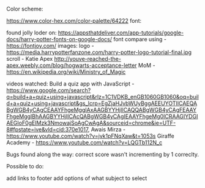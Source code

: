 Color scheme:

<https://www.color-hex.com/color-palette/64222>
font:

found jolly loder on: <https://appsthatdeliver.com/app-tutorials/google-docs/harry-potter-fonts-on-google-docs/>
font compare using - <https://fontjoy.com/>
images: logo - <https://media.harrypotterfanzone.com/harry-potter-logo-tutorial-final.jpg> scroll - Katie Apex <http://youve-reached-the-apex.weebly.com/blog/hogwarts-acceptance-letter> MoM - <https://en.wikipedia.org/wiki/Ministry_of_Magic>

videos watched: Build a quiz app with JavaScript - <https://www.google.com/search?q=build+a+quiz+using+javascript&rlz=1C1VDKB_enGB1060GB1060&oq=build+a+quiz+using+javascript&gs_lcrp=EgZjaHJvbWUyBggAEEUYOTIICAEQABgWGB4yCAgCEAAYFhgeMggIAxAAGBYYHjIICAQQABgWGB4yCAgFEAAYFhgeMggIBhAAGBYYHjIICAcQABgWGB4yCAgIEAAYFhgeMg0ICRAAGIYDGIAEGIoF0gEIMzk3NmowajSoAgCwAgA&sourceid=chrome&ie=UTF-8#fpstate=ive&vld=cid:370e1017>,
Awais Mirza - <https://www.youtube.com/watch?v=jvk1pFNqXaw&t=1053s>
Giraffe Academy - https://www.youtube.com/watch?v=LQGTb112N_c

Bugs found along the way:
correct score wasn't incrementing by 1 correclty.

Possible to do:

add links to footer
add options of what subject to select

